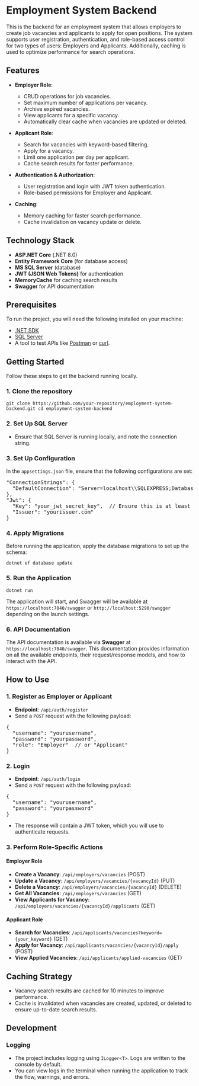 Employment System Backend
=========================

This is the backend for an employment system that allows employers to create job vacancies and applicants to apply for open positions. The system supports user registration, authentication, and role-based access control for two types of users: Employers and Applicants. Additionally, caching is used to optimize performance for search operations.

Features
--------

-   **Employer Role**:

    -   CRUD operations for job vacancies.
    -   Set maximum number of applications per vacancy.
    -   Archive expired vacancies.
    -   View applicants for a specific vacancy.
    -   Automatically clear cache when vacancies are updated or deleted.
-   **Applicant Role**:

    -   Search for vacancies with keyword-based filtering.
    -   Apply for a vacancy.
    -   Limit one application per day per applicant.
    -   Cache search results for faster performance.
-   **Authentication & Authorization**:

    -   User registration and login with JWT token authentication.
    -   Role-based permissions for Employer and Applicant.
-   **Caching**:

    -   Memory caching for faster search performance.
    -   Cache invalidation on vacancy update or delete.

Technology Stack
----------------

-   **ASP.NET Core** (.NET 8.0)
-   **Entity Framework Core** (for database access)
-   **MS SQL Server** (database)
-   **JWT (JSON Web Tokens)** for authentication
-   **MemoryCache** for caching search results
-   **Swagger** for API documentation

Prerequisites
-------------

To run the project, you will need the following installed on your machine:

-   [.NET SDK](https://dotnet.microsoft.com/download)
-   [SQL Server](https://www.microsoft.com/en-us/sql-server/sql-server-downloads)
-   A tool to test APIs like [Postman](https://www.postman.com/) or [curl](https://curl.se/).

Getting Started
---------------

Follow these steps to get the backend running locally.

### 1\. Clone the repository


`git clone https://github.com/your-repository/employment-system-backend.git
cd employment-system-backend`

### 2\. Set Up SQL Server

-   Ensure that SQL Server is running locally, and note the connection string.

### 3\. Set Up Configuration

In the `appsettings.json` file, ensure that the following configurations are set:


<pre>
"ConnectionStrings": {
  "DefaultConnection": "Server=localhost\\SQLEXPRESS;Database=employmentDB;User Id=your_username;Password=your_password;"
},
"Jwt": {
  "Key": "your_jwt_secret_key",  // Ensure this is at least 16 characters
  "Issuer": "yourissuer.com"
}
</pre>

### 4\. Apply Migrations

Before running the application, apply the database migrations to set up the schema:

`dotnet ef database update`

### 5\. Run the Application

`dotnet run`

The application will start, and Swagger will be available at `https://localhost:7040/swagger` or `http://localhost:5290/swagger` depending on the launch settings.

### 6\. API Documentation

The API documentation is available via **Swagger** at `https://localhost:7040/swagger`. This documentation provides information on all the available endpoints, their request/response models, and how to interact with the API.

How to Use
----------

### 1\. Register as Employer or Applicant

-   **Endpoint**: `/api/auth/register`
-   Send a `POST` request with the following payload:


<pre>
{
  "username": "yourusername",
  "password": "yourpassword",
  "role": "Employer"  // or "Applicant"
}
</pre>

### 2\. Login

-   **Endpoint**: `/api/auth/login`
-   Send a `POST` request with the following payload:


<pre>
{
  "username": "yourusername",
  "password": "yourpassword"
}
</pre>

-   The response will contain a JWT token, which you will use to authenticate requests.

### 3\. Perform Role-Specific Actions

#### Employer Role

-   **Create a Vacancy**: `/api/employers/vacancies` (POST)
-   **Update a Vacancy**: `/api/employers/vacancies/{vacancyId}` (PUT)
-   **Delete a Vacancy**: `/api/employers/vacancies/{vacancyId}` (DELETE)
-   **Get All Vacancies**: `/api/employers/vacancies` (GET)
-   **View Applicants for Vacancy**: `/api/employers/vacancies/{vacancyId}/applicants` (GET)

#### Applicant Role

-   **Search for Vacancies**: `/api/applicants/vacancies?keyword={your_keyword}` (GET)
-   **Apply for Vacancy**: `/api/applicants/vacancies/{vacancyId}/apply` (POST)
-   **View Applied Vacancies**: `/api/applicants/applied-vacancies` (GET)

Caching Strategy
----------------

-   Vacancy search results are cached for 10 minutes to improve performance.
-   Cache is invalidated when vacancies are created, updated, or deleted to ensure up-to-date search results.

Development
-----------

### Logging

-   The project includes logging using `ILogger<T>`. Logs are written to the console by default.
-   You can view logs in the terminal when running the application to track the flow, warnings, and errors.
